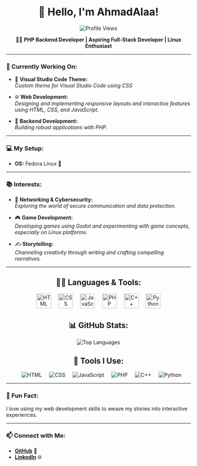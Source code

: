 <div align="center">

# 👋 Hello, I'm **AhmadAlaa**!
![Profile Views](https://komarev.com/ghpvc/?username=AhmadAlaa1&color=red)
</div>

<div align="center">
 
👨‍💻 **PHP Backend Developer | Aspiring Full-Stack Developer | Linux Enthusiast** 

</div>

---

### 🌱 Currently Working On:

- 🎨 **Visual Studio Code Theme:**  
  *Custom theme for Visual Studio Code using CSS* 

- 🌐 **Web Development:**  
  *Designing and implementing responsive layouts and interactive features using HTML, CSS, and JavaScript.*

- 🔧 **Backend Development:**  
  *Building robust applications with PHP.*

---

### 💻 My Setup:

- **OS:** Fedora Linux 🐧

---

### 📚 Interests:

- 🔐 **Networking & Cybersecurity:**  
  *Exploring the world of secure communication and data protection.*

- 🎮 **Game Development:**  
  *Developing games using Godot and experimenting with game concepts, especially on Linux platforms.*

- ✍️ **Storytelling:**  
  *Channeling creativity through writing and crafting compelling narratives.*
  
---
<div align="center">

## 👨‍💻 Languages & Tools:

<p align="center">
    <img src="https://cdn.jsdelivr.net/gh/devicons/devicon/icons/html5/html5-original.svg" alt="HTML" width="40" height="40"/>
    &nbsp;&nbsp;&nbsp;
    <img src="https://cdn.jsdelivr.net/gh/devicons/devicon/icons/css3/css3-original.svg" alt="CSS" width="40" height="40"/> 
    &nbsp;&nbsp;&nbsp;
    <img src="https://cdn.jsdelivr.net/gh/devicons/devicon/icons/javascript/javascript-original.svg" alt="JavaScript" width="40" height="40"/>
    &nbsp;&nbsp;&nbsp;
    <img src="https://cdn.jsdelivr.net/gh/devicons/devicon/icons/php/php-original.svg" alt="PHP" width="40" height="40"/>
    &nbsp;&nbsp;&nbsp;   
    <img src="https://cdn.jsdelivr.net/gh/devicons/devicon/icons/cplusplus/cplusplus-original.svg" alt="C++" width="40" height="40"/>
    &nbsp;&nbsp;&nbsp;   
    <img src="https://cdn.jsdelivr.net/gh/devicons/devicon/icons/python/python-original.svg" alt="Python" width="40" height="40"/>
</p>

</div>

<div align="center">
 
## 📊 GitHub Stats:

![Top Languages](https://github-readme-stats.vercel.app/api/top-langs/?username=AhmadAlaa1&layout=compact&langs_count=10&theme=radical)

</div>

<div align="center">
 
## 🚀 Tools I Use:
&nbsp;&nbsp;&nbsp;
![HTML](https://img.shields.io/badge/-HTML5-E34F26?style=flat-square&logo=html5&logoColor=white)
&nbsp;&nbsp;&nbsp;
![CSS](https://img.shields.io/badge/-CSS3-1572B6?style=flat-square&logo=css3&logoColor=white)
&nbsp;&nbsp;&nbsp;
![JavaScript](https://img.shields.io/badge/-JavaScript-F7DF1E?style=flat-square&logo=javascript&logoColor=black)
&nbsp;&nbsp;&nbsp;
![PHP](https://img.shields.io/badge/-PHP-777BB4?style=flat-square&logo=php&logoColor=white)
&nbsp;&nbsp;&nbsp;
![C++](https://img.shields.io/badge/-C++-00599C?style=flat-square&logo=cplusplus&logoColor=white)
&nbsp;&nbsp;&nbsp;
![Python](https://img.shields.io/badge/-Python-3776AB?style=flat-square&logo=python&logoColor=white)

</div>

---

### 🚀 Fun Fact:

I love using my web development skills to weave my stories into interactive experiences.

---

### 📫 Connect with Me:

- **[GitHub](https://github.com/AhmadAlaa1)** 🐙
- **[LinkedIn](https://www.linkedin.com/in/ahmad-alaa-3b4b582a4/)** 🌐


<!---
AhmadAlaa1/AhmadAlaa1 is a ✨ special ✨ repository because its `README.md` (this file) appears on your GitHub profile.
You can click the Preview link to take a look at your changes.
--->
